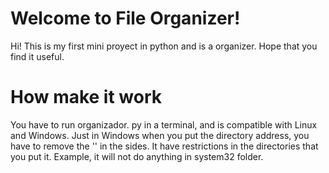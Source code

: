 # Welcome to File Organizer!

Hi! This is my first mini proyect in python and is a organizer. Hope that you find it useful. 

# How make it work

You have to run organizador. py in a terminal, and is compatible with Linux and Windows. Just in Windows when you put the directory address, you have to remove the '' in the sides. It have restrictions in the directories that you put it. Example, it will not do anything in system32 folder. 

